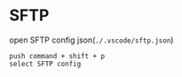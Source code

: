 # SFTP
open SFTP config json(`./.vscode/sftp.json`)
```
push command + shift + p
select SFTP config
```